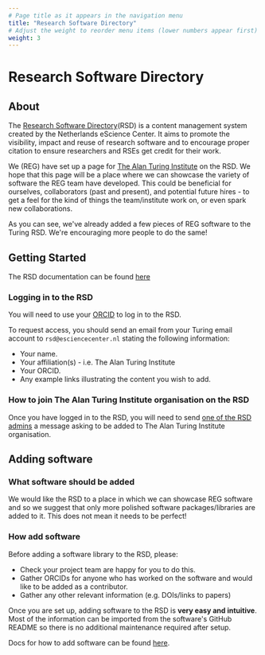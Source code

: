```yaml
---
# Page title as it appears in the navigation menu
title: "Research Software Directory"
# Adjust the weight to reorder menu items (lower numbers appear first)
weight: 3
---
```


# Research Software Directory

## About

The [Research Software Directory](https://research-software-directory.org/)(RSD) is a content management system created by the Netherlands eScience Center.
It aims to promote the visibility, impact and reuse of research software and to encourage proper citation to ensure researchers and RSEs get credit for their work.

We (REG) have set up a page for [The Alan Turing Institute](https://research-software-directory.org/organisations/the-alan-turing-institute) on the RSD.
We hope that this page will be a place where we can showcase the variety of software the REG team have developed. This could be beneficial for ourselves, collaborators (past and present), and potential future hires - to get a feel for the kind of things the team/institute work on, or even spark new collaborations.

As you can see, we've already added a few pieces of REG software to the Turing RSD. We're encouraging more people to do the same!

## Getting Started

The RSD documentation can be found [here](https://research-software-directory.org/documentation/)

### Logging in to the RSD

You will need to use your [ORCID](https://orcid.org/) to log in to the RSD.

To request access, you should send an email from your Turing email account to `rsd@esciencecenter.nl` stating the following information:

- Your name.
- Your affiliation(s) - i.e. The Alan Turing Institute
- Your ORCID.
- Any example links illustrating the content you wish to add.

### How to join The Alan Turing Institute organisation on the RSD

Once you have logged in to the RSD, you will need to send [one of the RSD admins](https://github.com/alan-turing-institute/research-engineering-group/wiki/The-REGistry) a message asking to be added to The Alan Turing Institute organisation.

## Adding software

### What software should be added

We would like the RSD to a place in which we can showcase REG software and so we suggest that only more polished software packages/libraries are added to it.
This does not mean it needs to be perfect!

### How add software

Before adding a software library to the RSD, please:

- Check your project team are happy for you to do this.
- Gather ORCIDs for anyone who has worked on the software and would like to be added as a contributor.
- Gather any other relevant information (e.g. DOIs/links to papers)

Once you are set up, adding software to the RSD is **very easy and intuitive**.
Most of the information can be imported from the software's GitHub README so there is no additional maintenance required after setup.

Docs for how to add software can be found [here](https://research-software-directory.org/documentation/users/adding-software/).
